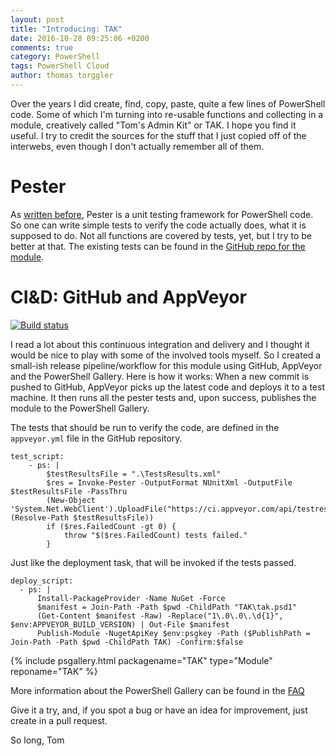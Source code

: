 ```yaml
---
layout: post
title: "Introducing: TAK"
date: 2016-10-28 09:25:06 +0200
comments: true
category: PowerShell
tags: PowerShell Cloud
author: thomas torggler
---
```

Over the years I did create, find, copy, paste, quite a few lines of PowerShell code. Some of which I'm turning into re-usable functions and collecting in a module, creatively called "Tom's Admin Kit" or TAK. I hope you find it useful.
I try to credit the sources for the stuff that I just copied off of the interwebs, even though I don't actually remember all of them.

<!-- more -->

# Pester
As [written before](https://ntsystems.it/post/lost-found-nano-server-github-psgallery-pester), Pester is  a unit testing framework for PowerShell code. So one can write simple tests to verify the code actually does, what it is supposed to do. Not all functions are covered by tests, yet, but I try to be better at that. The existing tests can be found in the [GitHub repo for the module](https://github.com/tomtorggler/TAK/blob/master/tak.tests.ps1).

# CI&D: GitHub and AppVeyor
[![Build status](https://ci.appveyor.com/api/projects/status/22d1idxb0f5akute?svg=true)](https://ci.appveyor.com/project/tomtorggler/tak)

I read a lot about this continuous integration and delivery and I thought it would be nice to play with some of the involved tools myself. So I created a small-ish release pipeline/workflow for this module using GitHub, AppVeyor and the PowerShell Gallery. Here is how it works: When a new commit is pushed to GitHub, AppVeyor picks up the latest code and deploys it to a test machine. It then runs all the pester tests and, upon success, publishes the module to the PowerShell Gallery.

The tests that should be run to verify the code, are defined in the `appveyor.yml` file in the GitHub repository.

```
test_script:
    - ps: |
        $testResultsFile = ".\TestsResults.xml"
        $res = Invoke-Pester -OutputFormat NUnitXml -OutputFile $testResultsFile -PassThru
        (New-Object 'System.Net.WebClient').UploadFile("https://ci.appveyor.com/api/testresults/nunit/$($env:APPVEYOR_JOB_ID)", (Resolve-Path $testResultsFile))
        if ($res.FailedCount -gt 0) {
            throw "$($res.FailedCount) tests failed."
        }
```


Just like the deployment task, that will be invoked if the tests passed.


```
deploy_script:
  - ps: |
      Install-PackageProvider -Name NuGet -Force
      $manifest = Join-Path -Path $pwd -ChildPath "TAK\tak.psd1"
      (Get-Content $manifest -Raw) -Replace("1\.0\.0\.\d{1}", $env:APPVEYOR_BUILD_VERSION) | Out-File $manifest
      Publish-Module -NugetApiKey $env:psgkey -Path ($PublishPath = Join-Path -Path $pwd -ChildPath TAK) -Confirm:$false

```


{% include psgallery.html packagename="TAK" type="Module" reponame="TAK" %}


More information about the PowerShell Gallery can be found in the [FAQ](https://msdn.microsoft.com/en-us/powershell/gallery/psgallery/psgallery_faqs)


Give it a try, and, if you spot a bug or have an idea for improvement, just create in a pull request.

So long,
Tom
